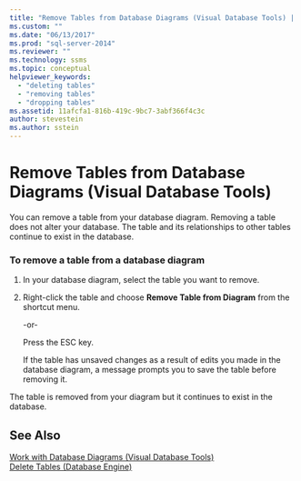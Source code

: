 ```yaml
---
title: "Remove Tables from Database Diagrams (Visual Database Tools) | Microsoft Docs"
ms.custom: ""
ms.date: "06/13/2017"
ms.prod: "sql-server-2014"
ms.reviewer: ""
ms.technology: ssms
ms.topic: conceptual
helpviewer_keywords: 
  - "deleting tables"
  - "removing tables"
  - "dropping tables"
ms.assetid: 11afcfa1-816b-419c-9bc7-3abf366f4c3c
author: stevestein
ms.author: sstein
---
```

# Remove Tables from Database Diagrams (Visual Database Tools)
  You can remove a table from your database diagram. Removing a table does not alter your database. The table and its relationships to other tables continue to exist in the database.  
  
### To remove a table from a database diagram  
  
1.  In your database diagram, select the table you want to remove.  
  
2.  Right-click the table and choose **Remove Table from Diagram** from the shortcut menu.  
  
     -or-  
  
     Press the ESC key.  
  
     If the table has unsaved changes as a result of edits you made in the database diagram, a message prompts you to save the table before removing it.  
  
 The table is removed from your diagram but it continues to exist in the database.  
  
## See Also  
 [Work with Database Diagrams &#40;Visual Database Tools&#41;](visual-database-tools.md)   
 [Delete Tables &#40;Database Engine&#41;](../../relational-databases/tables/delete-tables-database-engine.md)  
  
  
